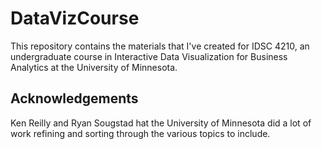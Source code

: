 # DataVizCourse

This repository contains the materials that I've created for IDSC 4210, an undergraduate course in Interactive Data Visualization for Business Analytics at the University of Minnesota.

## Acknowledgements

Ken Reilly and Ryan Sougstad hat the University of Minnesota did a lot of work refining and sorting through the various topics to include.

